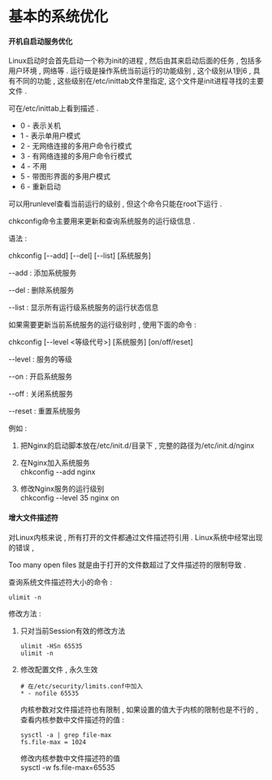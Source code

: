# 基本的系统优化

#### 开机自启动服务优化

Linux启动时会首先启动一个称为init的进程 , 然后由其来启动后面的任务 , 包括多用户环境 , 网络等 . 运行级是操作系统当前运行的功能级别 , 这个级别从1到6 , 具有不同的功能 , 这些级别在/etc/inittab文件里指定, 这个文件是init进程寻找的主要文件 .

可在/etc/inittab上看到描述 .

* 0 - 表示关机
* 1 - 表示单用户模式
* 2 - 无网络连接的多用户命令行模式
* 3 - 有网络连接的多用户命令行模式
* 4 - 不用
* 5 - 带图形界面的多用户模式
* 6 - 重新启动

可以用runlevel查看当前运行的级别 , 但这个命令只能在root下运行 .

chkconfig命令主要用来更新和查询系统服务的运行级信息 .

语法 :

chkconfig \[--add\] \[--del\] \[--list\] \[系统服务\]

--add : 添加系统服务

--del : 删除系统服务

--list : 显示所有运行级系统服务的运行状态信息

如果需要更新当前系统服务的运行级别时 , 使用下面的命令 :

chkconfig \[--level &lt;等级代号&gt;\] \[系统服务\] \[on/off/reset\]

--level : 服务的等级

--on : 开启系统服务

--off : 关闭系统服务

--reset : 重置系统服务

例如 :

1. 把Nginx的启动脚本放在/etc/init.d/目录下 , 完整的路径为/etc/init.d/nginx
2. 在Nginx加入系统服务  
   chkconfig --add nginx

3. 修改Nginx服务的运行级别  
   chkconfig --level 35 nginx on

#### 增大文件描述符

对Linux内核来说 , 所有打开的文件都通过文件描述符引用 . Linux系统中经常出现的错误 ,

Too many open files 就是由于打开的文件数超过了文件描述符的限制导致 .

查询系统文件描述符大小的命令 :

```
ulimit -n
```

修改方法 :

1. 只对当前Session有效的修改方法
   ```
   ulimit -HSn 65535 
   ulimit -n
   ```
2. 修改配置文件 , 永久生效

   ```
   # 在/etc/security/limits.conf中加入
   * - nofile 65535
   ```

   内核参数对文件描述符也有限制 , 如果设置的值大于内核的限制也是不行的 , 查看内核参数中文件描述符的值 :

   ```
   sysctl -a | grep file-max
   fs.file-max = 1024
   ```

   修改内核参数中文件描述符的值  
   sysctl -w fs.file-max=65535



